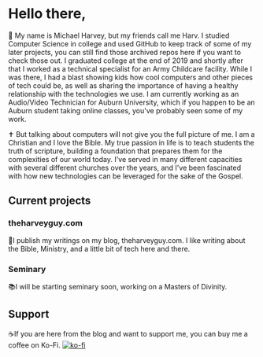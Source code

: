 # Hello there,
<!---
General Kenobi!
--->
:wave: My name is Michael Harvey, but my friends call me Harv. I studied Computer Science in college and used GitHub to keep track of some of my later projects, you can still find those archived repos here if you want to check those out. I graduated college at the end of 2019 and shortly after that I worked as a technical specialist for an Army Childcare facility. While I was there, I had a blast showing kids how cool computers and other pieces of tech could be, as well as sharing the importance of having a healthy relationship with the technologies we use. I am currently working as an Audio/Video Technician for Auburn University, which if you happen to be an Auburn student taking online classes, you've probably seen some of my work.

✝️ But talking about computers will not give you the full picture of me. I am a Christian and I love the Bible. My true passion in life is to teach students the truth of scripture, building a foundation that prepares them for the complexities of our world today. I've served in many different capacities with several different churches over the years, and I've been fascinated with how new technologies can be leveraged for the sake of the Gospel.

## Current projects
### theharveyguy.com
📑I publish my writings on my blog, theharveyguy.com. I like writing about the Bible, Ministry, and a little bit of tech here and there.
### Seminary
📚I will be starting seminary soon, working on a Masters of Divinity.

## Support
☕If you are here from the blog and want to support me, you can buy me a coffee on Ko-Fi.
[![ko-fi](https://ko-fi.com/img/githubbutton_sm.svg)](https://ko-fi.com/H2H6218AK)
